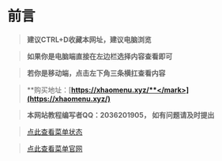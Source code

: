 
 # 前言

 >**建议CTRL+D收藏本网址，建议电脑浏览**
 
 >**如果你是电脑端直接在左边栏选择内容查看即可**
 
 >**若你是移动端，点击左下角三条横扛查看内容**
 
 >**购买地址：</mark>[**https://xhaomenu.xyz/**</mark>](https://xhaomenu.xyz/)**
 
 >**本网站教程编写者QQ：2036201905， 如有问题请及时提出**

 > [点此查看菜单状态](wiki/state.md)  
 
 >  [点此查看菜单官网](wiki/website.md) 